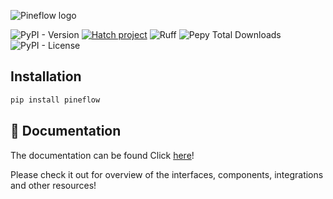 ![Pineflow logo](./docs/static/img/pineflow-logo.png)

![PyPI - Version](https://img.shields.io/pypi/v/pineflow)
[![Hatch project](https://img.shields.io/badge/%F0%9F%A5%9A-Hatch-4051b5.svg)](https://github.com/pypa/hatch)
![Ruff](https://img.shields.io/endpoint?url=https://raw.githubusercontent.com/astral-sh/ruff/main/assets/badge/v2.json)
![Pepy Total Downloads](https://img.shields.io/pepy/dt/pineflow)
![PyPI - License](https://img.shields.io/pypi/l/pineflow)

## Installation 

```bash
pip install pineflow
```

## 📄 Documentation

The documentation can be found Click [here](https://run-pineflow.github.io/pineflow/)!

Please check it out for overview of the interfaces, components, integrations and other resources!
